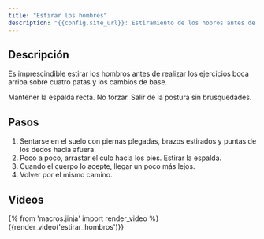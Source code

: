 ```yaml
---
title: "Estirar los hombres"
description: "{{config.site_url}}: Estiramiento de los hobros antes de realizar los ejercicios que los impliquen, especialmente los cambios de base"
---
```


## Descripción

Es imprescindible estirar los hombros antes de realizar los ejercicios boca arriba sobre cuatro patas y los cambios de base.

Mantener la espalda recta. No forzar. Salir de la postura sin brusquedades.


## Pasos

1. Sentarse en el suelo con piernas plegadas, brazos estirados y puntas de los dedos hacia afuera.
2. Poco a poco, arrastar el culo hacia los pies. Estirar la espalda.
3. Cuando el cuerpo lo acepte, llegar un poco más lejos.
4. Volver por el mismo camino.

## Videos

{% from 'macros.jinja' import render_video %}
{{render_video('estirar_hombros')}}
